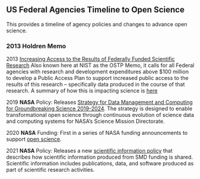 ## US Federal Agencies Timeline to Open Science 

This provides a timeline of agency policies and changes to advance open science. 

### 2013 Holdren Memo
2013 [Increasing Access to the Results of Federally Funded Scientific Research](https://obamawhitehouse.archives.gov/sites/default/files/microsites/ostp/ostp_public_access_memo_2013.pdf)
Also known here at NIST as the OSTP Memo, it calls for all Federal agencies with research and development expenditures above $100 million to develop a Public Access Plan to support increased public access to the results of this research – specifically data produced in the course of that research. A summary of how this is impacting science is [here](https://obamawhitehouse.archives.gov/blog/2016/02/22/increasing-access-results-federally-funded-science)

2019 **NASA** Policy: Releases [Strategy for Data Management and Computing for Groundbreaking Science 2019-2024](https://science.nasa.gov/science-pink/s3fs-public/atoms/files/SDMWG_Full%20Document_v3.pdf). The strategy is designed to enable transformational open science through continuous evolution of science data and
computing systems for NASA’s Science Mission Directorate. 

2020 **NASA** Funding: First in a series of NASA funding announcements to support [open science](https://nspires.nasaprs.com/external/solicitations/solicitations!init.do#:~:text=E.7%20Support%20for%20Open%20Source%20Tools%2C%20Frameworks%2C%20and%20Libraries).

2021 **NASA** Policy: Releases a new [scientific information policy](https://science.nasa.gov/science-red/s3fs-public/atoms/files/Scientific%20Information%20policy%20SPD-41.pdf) that describes how scientific information produced from SMD funding is shared. Scientific information includes publications, data, and software produced as part of scientific research activities. 

